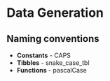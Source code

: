 # Data Generation



## Naming conventions

* **Constants** - CAPS
* **Tibbles** - snake_case_tbl
* **Functions** - pascalCase